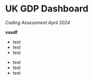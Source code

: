 # UK GDP Dashboard
_Coding Assessment April 2024_

**vasdf**
- test
- test
- test
* test
* test
* test

